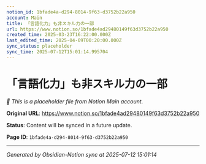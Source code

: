 ```yaml
---
notion_id: 1bfade4a-d294-8014-9f63-d3752b22a950
account: Main
title: 「言語化力」も非スキル力の一部
url: https://www.notion.so/1bfade4ad29480149f63d3752b22a950
created_time: 2025-03-23T16:22:00.000Z
last_edited_time: 2025-04-09T00:20:00.000Z
sync_status: placeholder
sync_time: 2025-07-12T15:01:14.995704
---
```


# 「言語化力」も非スキル力の一部

*🔄 This is a placeholder file from Notion Main account.*

**Original URL**: https://www.notion.so/1bfade4ad29480149f63d3752b22a950

**Status**: Content will be synced in a future update.

**Page ID**: `1bfade4a-d294-8014-9f63-d3752b22a950`

---

*Generated by Obsidian-Notion sync at 2025-07-12 15:01:14*
